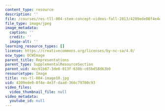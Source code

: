 ```yaml
---
content_type: resource
description: ''
file: /courses/res-tll-004-stem-concept-videos-fall-2013/4209ede08f4e4e3fdaad366c79700c93_res-tl-004-image10.jpg
file_type: image/jpeg
image_metadata:
  caption: ''
  credit: ''
  image-alt: ''
learning_resource_types: []
license: https://creativecommons.org/licenses/by-nc-sa/4.0/
ocw_type: OCWImage
parent_title: Representations
parent_type: SupplementalResourceSection
parent_uid: 4ec91b67-3de8-013f-630b-c65bd58d63b0
resourcetype: Image
title: res-tl-004-image10.jpg
uid: 4209ede0-8f4e-4e3f-daad-366c79700c93
video_files:
  video_thumbnail_file: null
video_metadata:
  youtube_id: null
---
```

